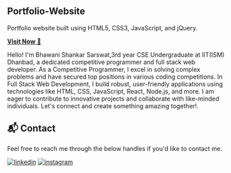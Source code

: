 ## Portfolio-Website
Portfolio website built using HTML5, CSS3, JavaScript, and jQuery.

<a href="https://portfolio-bhawani.vercel.app/" target="_blank">**Visit Now** 🚀</a>

Hello! I'm Bhawani Shankar Sarswat,3rd year CSE Undergraduate at IIT(ISM) Dhanbad, a dedicated competitive programmer and full stack web developer. As a Competitive Programmer, I excel in solving complex problems and have secured top positions in various coding competitions. In Full Stack Web Development, I build robust, user-friendly applications using technologies like HTML, CSS, JavaScript, React, Node.js, and more. I am eager to contribute to innovative projects and collaborate with like-minded individuals. Let's connect and create something amazing together!.

<h2>📬 Contact</h2>

Feel free to reach me through the below handles if you'd like to contact me.

[![linkedin](https://img.shields.io/badge/LinkedIn-0077B5?style=for-the-badge&logo=linkedin&logoColor=white)](https://www.linkedin.com/in/bhawani-shankar-sarswat-45921b19b)
[![instagram](https://img.shields.io/badge/Instagram-E4405F?style=for-the-badge&logo=instagram&logoColor=white)](https://www.instagram.com/ivar_258_01)
